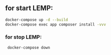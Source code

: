 
## for start LEMP:
```bash
docker-compose up -d --build
docker-compose exec app composer install -vvv
```

### for stop LEMP:
`` docker-compose down``